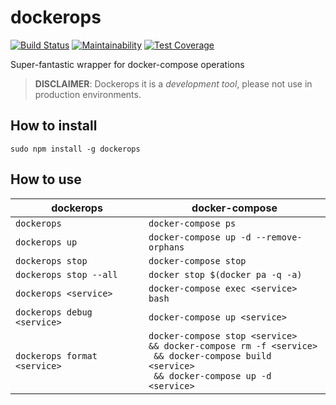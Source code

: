 # dockerops

[![Build Status](https://travis-ci.org/javanile-bot/dockerops.svg?branch=master)](https://travis-ci.org/javanile-bot/dockerops)
[![Maintainability](https://api.codeclimate.com/v1/badges/0d76f0f853fa588d8a53/maintainability)](https://codeclimate.com/github/javanile-bot/dockerops/maintainability)
[![Test Coverage](https://api.codeclimate.com/v1/badges/0d76f0f853fa588d8a53/test_coverage)](https://codeclimate.com/github/javanile-bot/dockerops/test_coverage)

Super-fantastic wrapper for docker-compose operations

> **DISCLAIMER**: Dockerops it is a _development tool_, please not use in production environments.

## How to install

```
sudo npm install -g dockerops
```

## How to use

|  dockerops                   |  docker-compose                         |
|------------------------------|-----------------------------------------|
| `dockerops`                  | `docker-compose ps`                     |
| `dockerops up`               | `docker-compose up -d --remove-orphans` |
| `dockerops stop`             | `docker-compose stop`                   |
| `dockerops stop --all`       | `docker stop $(docker pa -q -a)`        |
| `dockerops <service>`        | `docker-compose exec <service> bash`    |
| `dockerops debug <service>`  | `docker-compose up <service>`           |
| `dockerops format <service>` | `docker-compose stop <service>` <br/> `&& docker-compose rm -f <service>` <br/> ` && docker-compose build <service>` <br/> ` && docker-compose up -d <service>`      |
